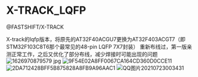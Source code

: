 # X-TRACK_LQFP
@FASTSHIFT/X-TRACK


X-track的lqfp版本，将原先的AT32F40ACGU7更换为AT32F403ACGT7（即STM32F103C8T6那个最常见的48-pin LQFP 7X7封装） 重新布线过，第一版亲测正常工作，之后又优化了部分布线，减少焊接时可能出现的问题
![1626970879579 jpg](https://user-images.githubusercontent.com/22606145/126675080-a4306fdd-40eb-498b-b788-4767517e41be.jpg)
![9F54E02A8FF0067CA164CD360D0CCE11](https://user-images.githubusercontent.com/22606145/126675325-b29ca6bf-5b27-42a8-be5b-b546829c5d8c.jpg)
![2DA712428BFF5B875828A8FB9A96AAC1](https://user-images.githubusercontent.com/22606145/126675353-4889a1bf-c2f8-4c87-9307-81280d53ea30.jpg)
![QQ图片20210723003431](https://user-images.githubusercontent.com/22606145/126675481-624ab595-de1d-410d-9447-8f4ed1dc7945.jpg)

